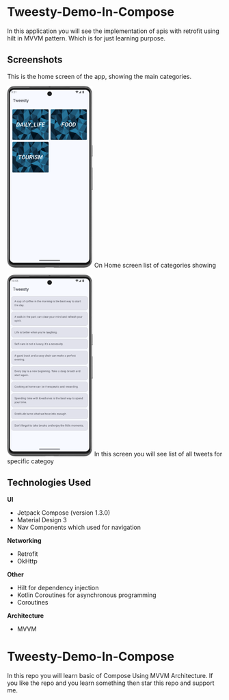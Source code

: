 # Tweesty-Demo-In-Compose
In this application you will see the implementation of apis with retrofit using hilt in MVVM pattern. Which is for just learning purpose.

## Screenshots

This is the home screen of the app, showing the main categories.

![Home Screen](https://github.com/SherazGhani35/Tweesty-Demo-In-Compose/blob/main/Screenshots/Screenshot_01.png)
On Home screen list of categories showing


![Detail Screen](https://github.com/SherazGhani35/Tweesty-Demo-In-Compose/blob/main/Screenshots/Screenshot_02.png)
In this screen you will see list of all tweets for specific categoy

## Technologies Used

**UI**
* Jetpack Compose (version 1.3.0)
* Material Design 3
* Nav Components which used for navigation

**Networking**
* Retrofit 
* OkHttp 

**Other**
* Hilt for dependency injection
* Kotlin Coroutines for asynchronous programming
* Coroutines

**Architecture**
* MVVM

# Tweesty-Demo-In-Compose
In this repo you will learn basic of Compose Using MVVM Architecture. If you like the repo and you learn something then star this repo and support me.
